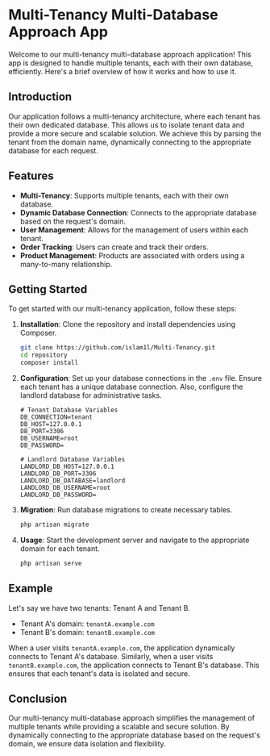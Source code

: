 # Multi-Tenancy Multi-Database Approach App

Welcome to our multi-tenancy multi-database approach application! This app is designed to handle multiple tenants, each with their own database, efficiently. Here's a brief overview of how it works and how to use it.

## Introduction

Our application follows a multi-tenancy architecture, where each tenant has their own dedicated database. This allows us to isolate tenant data and provide a more secure and scalable solution. We achieve this by parsing the tenant from the domain name, dynamically connecting to the appropriate database for each request.

## Features

- **Multi-Tenancy**: Supports multiple tenants, each with their own database.
- **Dynamic Database Connection**: Connects to the appropriate database based on the request's domain.
- **User Management**: Allows for the management of users within each tenant.
- **Order Tracking**: Users can create and track their orders.
- **Product Management**: Products are associated with orders using a many-to-many relationship.

## Getting Started

To get started with our multi-tenancy application, follow these steps:

1. **Installation**: Clone the repository and install dependencies using Composer.

    ```bash
    git clone https://github.com/islam1l/Multi-Tenancy.git
    cd repository
    composer install
    ```

2. **Configuration**: Set up your database connections in the `.env` file. Ensure each tenant has a unique database connection. Also, configure the landlord database for administrative tasks.

    ```dotenv
    # Tenant Database Variables
    DB_CONNECTION=tenant
    DB_HOST=127.0.0.1
    DB_PORT=3306
    DB_USERNAME=root
    DB_PASSWORD=

    # Landlord Database Variables
    LANDLORD_DB_HOST=127.0.0.1
    LANDLORD_DB_PORT=3306
    LANDLORD_DB_DATABASE=landlord
    LANDLORD_DB_USERNAME=root
    LANDLORD_DB_PASSWORD=
    ```

3. **Migration**: Run database migrations to create necessary tables.

    ```bash
    php artisan migrate
    ```

4. **Usage**: Start the development server and navigate to the appropriate domain for each tenant.

    ```bash
    php artisan serve
    ```

## Example

Let's say we have two tenants: Tenant A and Tenant B.

- Tenant A's domain: `tenantA.example.com`
- Tenant B's domain: `tenantB.example.com`

When a user visits `tenantA.example.com`, the application dynamically connects to Tenant A's database. Similarly, when a user visits `tenantB.example.com`, the application connects to Tenant B's database. This ensures that each tenant's data is isolated and secure.

## Conclusion

Our multi-tenancy multi-database approach simplifies the management of multiple tenants while providing a scalable and secure solution. By dynamically connecting to the appropriate database based on the request's domain, we ensure data isolation and flexibility.
